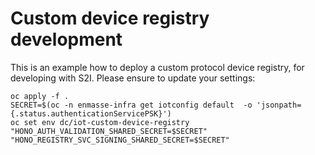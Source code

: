 # Custom device registry development

This is an example how to deploy a custom protocol device registry, for developing with S2I.
Please ensure to update your settings:

    oc apply -f .
    SECRET=$(oc -n enmasse-infra get iotconfig default  -o 'jsonpath={.status.authenticationServicePSK}')
    oc set env dc/iot-custom-device-registry "HONO_AUTH_VALIDATION_SHARED_SECRET=$SECRET" "HONO_REGISTRY_SVC_SIGNING_SHARED_SECRET=$SECRET"
